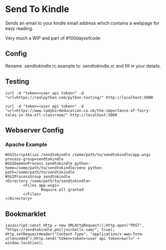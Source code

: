 # Send To Kindle
Sends an email to your kindle email address which contains a webpage for easy reading.

Very much a WIP and part of #100daysofcode

## Config
Rename .sendtokindle.rc.example to .sendtokindle.rc and fill in your details.

## Testing
    curl -d "token=<user api token>" -d "url=https://realpython.com/python-testing/" http://localhost:5000
    
    curl -d "token=<user api token>" -d "url=https://www.ladybirdeducation.co.uk/the-importance-of-fairy-tales-in-the-efl-classroom/" http://localhost:5000

## Webserver Config
### Apache Example
    WSGIScriptAlias /sendtokindle /some/path/to/sendtokindle/app.wsgi process-group=sendtokindle
    WSGIDaemonProcess sendtokindle python-home=/some/path/to/sendtokindle/venv python-path=/some/path/to/sendtokindle
    WSGIProcessGroup sendtokindle
    <Directory /some/path/to/sendtokindle>
            <Files app.wsgi>
                    Require all granted
            </Files>
    </Directory>
    
## Bookmarklet
    javascript:const Http = new XMLHttpRequest();Http.open("POST", "https://sendtokindle.philjnicholls.com/", true); Http.setRequestHeader("Content-Type", "application/x-www-form-urlencoded");Http.send("token=token=<user api token>&url=" + window.location);